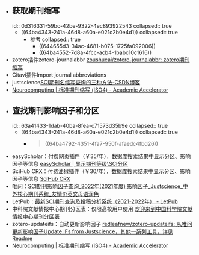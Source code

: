 - ## 获取期刊缩写
  id:: 0d316331-59bc-42be-9322-4ec893922543
  collapsed:: true
	- ((64ba4343-241a-46d8-a60a-e021c2b0e4d1))
	  collapsed:: true
		- 参考
		  collapsed:: true
			- ((644655d3-34ac-4681-b075-1725fa092006))
			- ((64ba4552-7d8a-4fcc-acb4-1babc10c1616))
- zotero插件zotero-journalabbr [zoushucai/zotero-journalabbr: zotero期刊缩写](https://github.com/zoushucai/zotero-journalabbr)
- Citavi插件Import journal abbreviations
- justscience[SCI期刊名缩写查询的三种方法-CSDN博客](https://blog.csdn.net/qq_18937049/article/details/124988123)
- [Neurocomputing | 标准期刊缩写 (ISO4) - Academic Accelerator](https://academic-accelerator.com/Journal-Abbreviation/zh-CN/Neurocomputing)
- ## 查找期刊影响因子和分区
  id:: 63a41433-1dab-40ba-8fea-c71573d35b9e
  collapsed:: true
	- ((64ba4343-241a-46d8-a60a-e021c2b0e4d1))
	  collapsed:: true
		- > ((64ba4792-4351-4fa7-950f-afaedc4fbd26))
- easyScholar：付费网页插件（￥35/年），数据库搜索结果中显示分区、影响因子等信息 [easyScholar | 显示期刊等级\SCI分区](https://www.easyscholar.cc/)
- SciHub CRX：付费油猴插件（￥30/年），数据库搜索结果中显示分区、影响因子等信息 [SciHub CRX](https://greasyfork.org/zh-CN/scripts/447389-scihub-crx)
- 唯问：[SCI期刊影响因子查询_2022年(2021年度) 影响因子_Justscience_中外核心期刊系统_友情价英文母语润色](https://sci.justscience.cn/)
- LetPub：[最新SCI期刊查询及投稿分析系统（2021-2022年） - LetPub](https://www.letpub.com.cn/index.php?page=journalapp)
- 中科院文献情报中心期刊分区表：仅限高校用户使用 [欢迎来到中国科学院文献情报中心期刊分区表](http://www.fenqubiao.com/)
- zotero-updateifs：自动更新影响因子 [redleafnew/zotero-updateifs: 从唯问更新影响因子Update IFs from Justscience，其他一系列工具，详见Readme](https://github.com/redleafnew/zotero-updateifs)
- [Neurocomputing | 标准期刊缩写 (ISO4) - Academic Accelerator](https://academic-accelerator.com/Journal-Abbreviation/zh-CN/Neurocomputing)